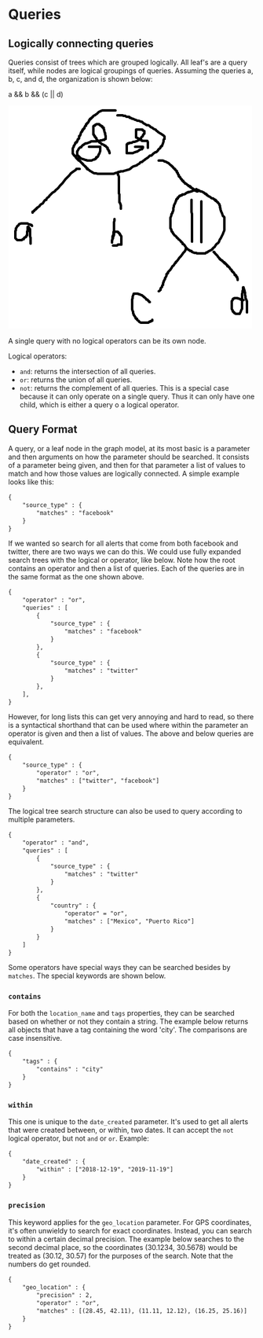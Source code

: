 # Queries

## Logically connecting queries

Queries consist of trees which are grouped logically. All leaf's are a query itself, while nodes are logical groupings of queries. Assuming the queries a, b, c, and d, the organization is shown below:

a && b && (c || d)

![Example Tree](images/logical1.png "Example Tree")

A single query with no logical operators can be its own node. 

Logical operators:

* `and`: returns the intersection of all queries.
* `or`: returns the union of all queries.
* `not`: returns the complement of all queries. This is a special case because it can only operate on a single query. Thus it can only have one child, which is either a query o a logical operator.

## Query Format

A query, or a leaf node in the graph model, at its most basic is a parameter and then arguments on how the parameter should be searched. It consists of a parameter being given, and then for that parameter a list of values to match and how those values are logically connected. A simple example looks like this: 
```
{
	"source_type" : {
		"matches" : "facebook"
	}
}
```

If we wanted so search for all alerts that come from both facebook and twitter, there are two ways we can do this. We could use fully expanded search trees with the logical or operator, like below. Note how the root contains an operator and then a list of queries. Each of the queries are in the same format as the one shown above.
```
{
	"operator" : "or",
	"queries" : [
		{
			"source_type" : {
				"matches" : "facebook"
			}
		},
		{
			"source_type" : {
				"matches" : "twitter"
			}
		},
	],
}
```

However, for long lists this can get very annoying and hard to read, so there is a syntactical shorthand that can be used where within the parameter an operator is given and then a list of values. The above and below queries are equivalent.
```
{
	"source_type" : {
		"operator" : "or",
		"matches" : ["twitter", "facebook"]
	}
}
```

The logical tree search structure can also be used to query according to multiple parameters.
```
{
	"operator" : "and",
	"queries" : [
		{
			"source_type" : {
				"matches" : "twitter"
			}
		},
		{
			"country" : {
				"operator" = "or",
				"matches" : ["Mexico", "Puerto Rico"]
			}
		}
	]
}
```

Some operators have special ways they can be searched besides by `matches`. The special keywords are shown below.

### `contains`

For both the `location_name` and `tags` properties, they can be searched based on whether or not they contain a string. The example below returns all objects that have a tag containing the word 'city'. The comparisons are case insensitive.

```
{
	"tags" : {
		"contains" : "city"
	}
}
```

### `within`

This one is unique to the `date_created` parameter. It's used to get all alerts that were created between, or within, two dates. It can accept the `not` logical operator, but not `and` or `or`. Example:

```
{
	"date_created" : {
		"within" : ["2018-12-19", "2019-11-19"]
	}
}
```

### `precision`

This keyword applies for the `geo_location` parameter. For GPS coordinates, it's often unwieldy to search for exact coordinates. Instead, you can search to within a certain decimal precision. The example below searches to the second decimal place, so the coordinates (30.1234, 30.5678) would be treated as (30.12, 30.57) for the purposes of the search. Note that the numbers do get rounded.

```
{
	"geo_location" : {
		"precision" : 2,
		"operator" : "or",
		"matches" : [(28.45, 42.11), (11.11, 12.12), (16.25, 25.16)]
	}
}
```